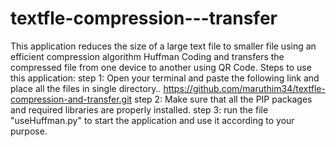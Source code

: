 # textfle-compression---transfer
This application reduces the size of a large text file to smaller file using an efficient compression algorithm Huffman Coding and transfers the compressed file from one device to another using QR Code.
Steps to use this application:
step 1: Open your terminal and paste the following link and place all the files in single directory.. https://github.com/maruthim34/textfle-compression-and-transfer.git
step 2: Make sure that all the PIP packages and required libraries are properly installed.
step 3: run the file "useHuffman.py" to start the application and use it according to your purpose.
